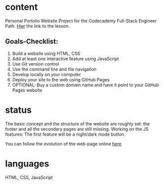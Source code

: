 # content

Personal Portolio Website Project for the Codecademy Full-Stack Engineer Path. [Hier](https://www.codecademy.com/paths/full-stack-engineer-career-path/tracks/fecp-html-css-and-js-portfolio-project/modules/fecp-personal-portfolio-website/kanban_projects/portfolio-website) the link to the lesson.

## Goals-Checklist:

1. Build a website using HTML, CSS
2. Add at least one interactive feature using JavaScript
3. Use Git version control
4. Use the command line and file navigation
5. Develop locally on your computer
6. Deploy your site to the web using GitHub Pages
7. OPTIONAL: Buy a custom domain name and have it point to your GitHub Pages website

# status

The basic concept and the structure of the website are roughly set: the footer and all the secondary pages are still missing.
Working on the JS features: The first feature will be a night/dark mode button.

You can follow the evolution of the web-page online [here](https://552020.github.io/a-site-apart/)

# languages

HTML, CSS, JavaScript
